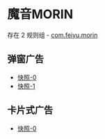# 魔音MORIN

存在 2 规则组 - [com.feiyu.morin](/src/apps/com.feiyu.morin.ts)

## 弹窗广告

- [快照-0](https://i.gkd.li/import/13521556)
- [快照-1](https://i.gkd.li/import/13546184)

## 卡片式广告

- [快照-0](https://i.gkd.li/import/13521680)
